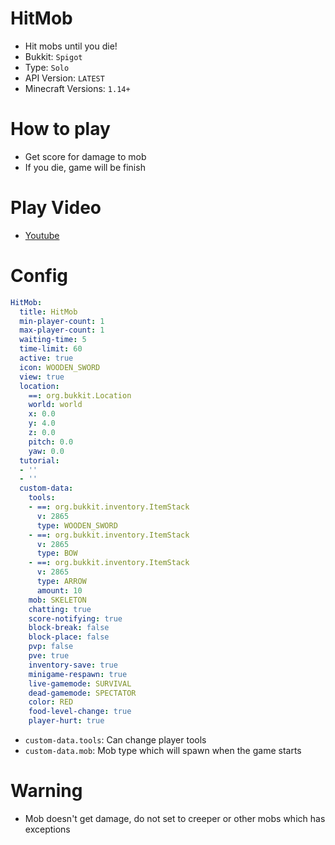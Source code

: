 # HitMob
- Hit mobs until you die!
- Bukkit: `Spigot` <!--  Write bukkit, If event of minigame is only available in specific bukkit-->
- Type: `Solo`
- API Version: `LATEST`
- Minecraft Versions: `1.14+`

# How to play
- Get score for damage to mob
- If you die, game will be finish


# Play Video
- [Youtube](https://www.youtube.com/watch?v=nBfuKsp5HaE)

# Config
```yaml
HitMob:
  title: HitMob
  min-player-count: 1
  max-player-count: 1
  waiting-time: 5
  time-limit: 60
  active: true
  icon: WOODEN_SWORD
  view: true
  location:
    ==: org.bukkit.Location
    world: world
    x: 0.0
    y: 4.0
    z: 0.0
    pitch: 0.0
    yaw: 0.0
  tutorial:
  - ''
  - ''
  custom-data:
    tools:
    - ==: org.bukkit.inventory.ItemStack
      v: 2865
      type: WOODEN_SWORD
    - ==: org.bukkit.inventory.ItemStack
      v: 2865
      type: BOW
    - ==: org.bukkit.inventory.ItemStack
      v: 2865
      type: ARROW
      amount: 10
    mob: SKELETON
    chatting: true
    score-notifying: true
    block-break: false
    block-place: false
    pvp: false
    pve: true
    inventory-save: true
    minigame-respawn: true
    live-gamemode: SURVIVAL
    dead-gamemode: SPECTATOR
    color: RED
    food-level-change: true
    player-hurt: true
```
- `custom-data.tools`: Can change player tools
- `custom-data.mob`: Mob type which will spawn when the game starts

# Warning
- Mob doesn't get damage, do not set to creeper or other mobs which has exceptions
